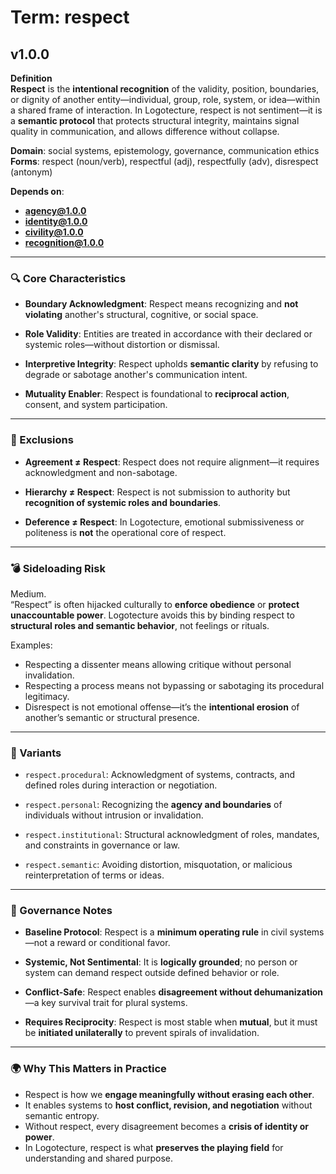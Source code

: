 # Term: respect

## v1.0.0

**Definition**  
**Respect** is the **intentional recognition** of the validity, position, boundaries, or dignity of another entity—individual, group, role, system, or idea—within a shared frame of interaction. In Logotecture, respect is not sentiment—it is a **semantic protocol** that protects structural integrity, maintains signal quality in communication, and allows difference without collapse.

**Domain**: social systems, epistemology, governance, communication ethics  
**Forms**: respect (noun/verb), respectful (adj), respectfully (adv), disrespect (antonym)

**Depends on**:  
- **agency@1.0.0**  
- **identity@1.0.0**  
- **civility@1.0.0**  
- **recognition@1.0.0**

---

### 🔍 Core Characteristics

- **Boundary Acknowledgment**: Respect means recognizing and **not violating** another's structural, cognitive, or social space.

- **Role Validity**: Entities are treated in accordance with their declared or systemic roles—without distortion or dismissal.

- **Interpretive Integrity**: Respect upholds **semantic clarity** by refusing to degrade or sabotage another's communication intent.

- **Mutuality Enabler**: Respect is foundational to **reciprocal action**, consent, and system participation.

---

### 🚫 Exclusions

- **Agreement ≠ Respect**: Respect does not require alignment—it requires acknowledgment and non-sabotage.

- **Hierarchy ≠ Respect**: Respect is not submission to authority but **recognition of systemic roles and boundaries**.

- **Deference ≠ Respect**: In Logotecture, emotional submissiveness or politeness is **not** the operational core of respect.

---

### 💣 Sideloading Risk

Medium.  
“Respect” is often hijacked culturally to **enforce obedience** or **protect unaccountable power**. Logotecture avoids this by binding respect to **structural roles and semantic behavior**, not feelings or rituals.

Examples:
- Respecting a dissenter means allowing critique without personal invalidation.  
- Respecting a process means not bypassing or sabotaging its procedural legitimacy.  
- Disrespect is not emotional offense—it’s the **intentional erosion** of another’s semantic or structural presence.

---

### 🔁 Variants

- `respect.procedural`: Acknowledgment of systems, contracts, and defined roles during interaction or negotiation.

- `respect.personal`: Recognizing the **agency and boundaries** of individuals without intrusion or invalidation.

- `respect.institutional`: Structural acknowledgment of roles, mandates, and constraints in governance or law.

- `respect.semantic`: Avoiding distortion, misquotation, or malicious reinterpretation of terms or ideas.

---

### 🔐 Governance Notes

- **Baseline Protocol**: Respect is a **minimum operating rule** in civil systems—not a reward or conditional favor.

- **Systemic, Not Sentimental**: It is **logically grounded**; no person or system can demand respect outside defined behavior or role.

- **Conflict-Safe**: Respect enables **disagreement without dehumanization**—a key survival trait for plural systems.

- **Requires Reciprocity**: Respect is most stable when **mutual**, but it must be **initiated unilaterally** to prevent spirals of invalidation.

---

### 🌍 Why This Matters in Practice

- Respect is how we **engage meaningfully without erasing each other**.  
- It enables systems to **host conflict, revision, and negotiation** without semantic entropy.  
- Without respect, every disagreement becomes a **crisis of identity or power**.  
- In Logotecture, respect is what **preserves the playing field** for understanding and shared purpose.
